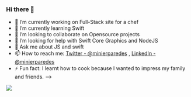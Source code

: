 ### Hi there 👋


- 🔭 I’m currently working on  Full-Stack site for a chef
- 🌱 I’m currently learning  Swift
- 👯 I’m looking to collaborate on Opensource projects 
- 🤔 I’m looking for help with Swift Core Graphics and NodeJS
- 💬 Ask me about JS and swift 
- 📫 How to reach me: [Twitter - @minierparedes](https://twitter.com/minierparedes) , [LinkedIn - @minierparedes](https://www.linkedin.com/in/minierparedes/)
- ⚡ Fun fact: I learnt how to cook because I wanted to impress my family and friends.
-->

<img align="left"  src= "https://github-readme-stats.minierparedes.vercel.app/api?username=minierparedes&&show_icons=true&title_color=ffffff&icon_color=bb2acf&text_color=daf7dc&bg_color=151515" />
